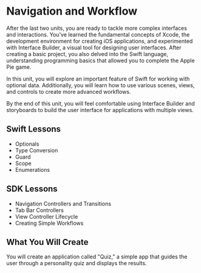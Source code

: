 # Navigation and Workflow

After the last two units, you are ready to tackle more complex interfaces and interactions. You've learned the fundamental concepts of Xcode, the development environment for creating iOS applications, and experimented with Interface Builder, a visual tool for designing user interfaces. After creating a basic project, you also delved into the Swift language, understanding programming basics that allowed you to complete the Apple Pie game.

In this unit, you will explore an important feature of Swift for working with optional data. Additionally, you will learn how to use various scenes, views, and controls to create more advanced workflows.

By the end of this unit, you will feel comfortable using Interface Builder and storyboards to build the user interface for applications with multiple views.

## Swift Lessons

- Optionals
- Type Conversion
- Guard
- Scope
- Enumerations

## SDK Lessons

- Navigation Controllers and Transitions
- Tab Bar Controllers
- View Controller Lifecycle
- Creating Simple Workflows

## What You Will Create

You will create an application called "Quiz," a simple app that guides the user through a personality quiz and displays the results.
